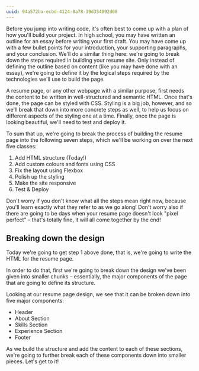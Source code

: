 ```yaml
---
uuid: 94a572ba-ecbd-4124-8a78-39d354092d08
---
```


Before you jump into writing code, it's often best to come up with a plan of how you'll build your project. In high school, you may have written an outline for an essay before writing your first draft. You may have come up with a few bullet points for your introduction, your supporting paragraphs, and your conclusion. We'll do a similar thing here: we're going to break down the steps required in building your resume site. Only instead of defining the outline based on content (like you may have done with an essay), we're going to define it by the logical steps required by the technologies we'll use to build the page.

A resume page, or any other webpage with a similar purpose, first needs the content to be written in well-structured and semantic HTML. Once that's done, the page can be styled with CSS. Styling is a big job, however, and so we'll break that down into more concrete steps as well, to help us focus on different aspects of the styling one at a time. Finally, once the page is looking beautiful, we'll need to test and deploy it.

To sum that up, we're going to break the process of building the resume page into the following seven steps, which we'll be working on over the next five classes:

1. Add HTML structure (Today!)
2. Add custom colours and fonts using CSS 
3. Fix the layout using Flexbox 
4. Polish up the styling 
5. Make the site responsive
6. Test & Deploy

Don't worry if you don't know what all the steps mean right now, because you'll learn exactly what they refer to as we go along! Don't worry also if there are going to be days when your resume page doesn't look "pixel perfect" – that's totally fine, it will all come together by the end!


## Breaking down the design

Today we're going to get step 1 above done, that is, we're going to write the HTML for the resume page.

In order to do that, first we're going to break down the design we've been given into smaller chunks – essentially, the major components of the page that are going to define its structure.

Looking at our resume page design, we see that it can be broken down into five major components:

- Header
- About Section
- Skills Section
- Experience Section
- Footer

As we build the structure and add the content to each of these sections, we're going to further break each of these components down into smaller pieces. Let's get to it!
